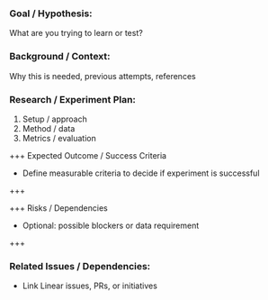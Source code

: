 ### Goal / Hypothesis:

What are you trying to learn or test?

### Background / Context:

Why this is needed, previous attempts, references

### Research / Experiment Plan:

1. Setup / approach
2. Method / data
3. Metrics / evaluation

+++ Expected Outcome / Success Criteria

- Define measurable criteria to decide if experiment is successful

+++

+++ Risks / Dependencies

- Optional: possible blockers or data requirement

+++

### Related Issues / Dependencies:

- Link Linear issues, PRs, or initiatives
